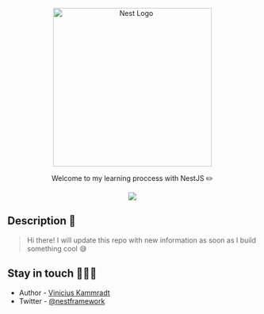 <p align="center">
  <a href="http://nestjs.com/" target="blank"><img src="https://nestjs.com/img/logo_text.svg" width="320" alt="Nest Logo" /></a>
</p>

  <p align="center">Welcome to my learning proccess with NestJS ✏️ </p>
    <p align="center">
  <a href="https://twitter.com/kammzinho"><img src="https://img.shields.io/twitter/follow/kammzinho.svg?style=social&label=Follow"></a>
</p>

## Description 📝

> Hi there!
> I will update this repo with new information as soon as I build something cool 😅

## Stay in touch 👨🏻‍💻

- Author - [Vinicius Kammradt](https://kammradt.now.sh)
- Twitter - [@nestframework](https://twitter.com/kammzinho)

